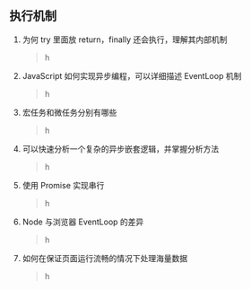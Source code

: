 ## 执行机制

1. 为何 try 里面放 return，finally 还会执行，理解其内部机制
   > h
2. JavaScript 如何实现异步编程，可以详细描述 EventLoop 机制
   > h
3. 宏任务和微任务分别有哪些
   > h
4. 可以快速分析一个复杂的异步嵌套逻辑，并掌握分析方法
   > h
5. 使用 Promise 实现串行
   > h
6. Node 与浏览器 EventLoop 的差异
   > h
7. 如何在保证页面运行流畅的情况下处理海量数据
   > h
